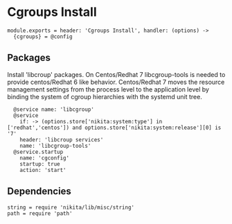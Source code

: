 
# Cgroups Install

    module.exports = header: 'Cgroups Install', handler: (options) ->
      {cgroups} = @config

## Packages
Install 'libcroup' packages. On Centos/Redhat 7 libcgroup-tools is needed to provide
centos/Redhat 6 like behavior.
Centos/Redhat 7 moves the resource management settings from the process level to
the application level by binding the system of cgroup hierarchies with the systemd unit tree.

      @service name: 'libcgroup'
      @service
        if: -> (options.store['nikita:system:type'] in ['redhat','centos']) and options.store['nikita:system:release'][0] is '7'
        header: 'libcroup services'
        name: 'libcgroup-tools'
      @service.startup
        name: 'cgconfig'
        startup: true
        action: 'start'

## Dependencies

    string = require 'nikita/lib/misc/string'
    path = require 'path'
